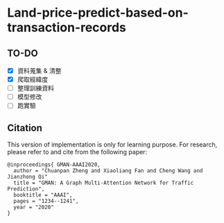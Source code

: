 # Land-price-predict-based-on-transaction-records

## TO-DO
- [x] 資料蒐集 & 清整
- [x] 爬取經緯度
- [ ] 整理訓練資料
- [ ] 模型修改
- [ ] 跑實驗

## Citation

This version of implementation is only for learning purpose. For research, please refer to  and  cite from the following paper:
```
@inproceedings{ GMAN-AAAI2020,
  author = "Chuanpan Zheng and Xiaoliang Fan and Cheng Wang and Jianzhong Qi"
  title = "GMAN: A Graph Multi-Attention Network for Traffic Prediction",
  booktitle = "AAAI",
  pages = "1234--1241",
  year = "2020"
}
```
